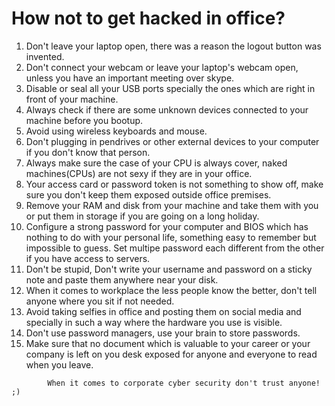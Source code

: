 # How not to get hacked in office?
1. Don't leave your laptop open, there was a reason the logout button was invented.
2. Don't connect your webcam or leave your laptop's webcam open, unless you have an important meeting over skype.
3. Disable or seal all your USB ports specially the ones which are right in front of your machine.
4. Always check if there are some unknown devices connected to your machine before you bootup.
5. Avoid using wireless keyboards and mouse.
6. Don't plugging in pendrives or other external devices to your computer if you don't know that person.
7. Always make sure the case of your CPU is always cover, naked machines(CPUs) are not sexy if they are in your office.
8. Your access card or password token is not something to show off, make sure you don't keep them exposed outside office premises.
9. Remove your RAM and disk from your machine and take them with you or put them in storage if you are going on a long holiday.
10. Configure a strong password for your computer and BIOS which has nothing to do with your personal life, something easy to remember but impossible to guess. Set multipe password each different from the other if you have access to servers.
11. Don't be stupid, Don't write your username and password on a sticky note and paste them anywhere near your disk.
12. When it comes to workplace the less people know the better, don't tell anyone where you sit if not needed.
13. Avoid taking selfies in office and posting them on social media and specially in such a way where the hardware you use is visible. 
14. Don't use password managers, use your brain to store passwords.
15. Make sure that no document which is valuable to your career or your company is left on you desk exposed for anyone and everyone to read when you leave.

```
        When it comes to corporate cyber security don't trust anyone! ;)
```

